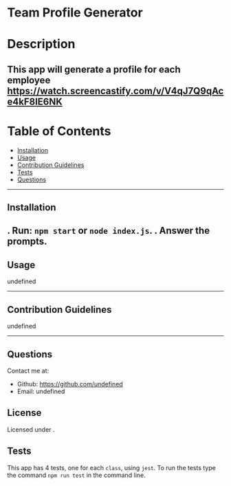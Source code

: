 # Team Profile Generator 
  
  # Description
  This app will generate a profile for each employee
  https://watch.screencastify.com/v/V4qJ7Q9qAce4kF8IE6NK
  ---
  # Table of Contents
  * [Installation](#installation)
  * [Usage](#usage)
  * [Contribution Guidelines](#contribution-guidelines)
  * [Tests](#tests)
  * [Questions](#questions)
  
  
  ---
  ## Installation
  . Run: `npm start` or `node index.js`.
  . Answer the prompts.
  ---
  ## Usage
  undefined

  ---
  ## Contribution Guidelines
  undefined

  ---
  ## Questions

  Contact me at: 
  * Github: https://github.com/undefined
  * Email: undefined
  
  ## License 
  Licensed under . 
 
  ## Tests
  This app has 4 tests, one for each `class`, using `jest`. To run the tests type the command `npm run test` in the command line.